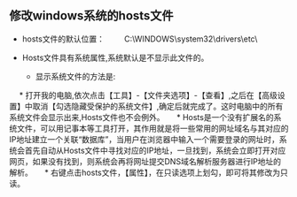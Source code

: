 ## 修改windows系统的hosts文件

* hosts文件的默认位置：
　　
        C:\WINDOWS\system32\drivers\etc\
  
* Hosts文件具有系统属性,系统默认是不显示此文件的。
   * 显示系统文件的方法是:

　      * 打开我的电脑,依次点击【工具】-【文件夹选项】-【查看】,之后在【高级设置】中取消【勾选隐藏受保护的系统文件】,确定后就完成了。这时电脑中的所有系统文件会显示出来,Hosts文件也不会例外。
　      * Hosts是一个没有扩展名的系统文件，可以用记事本等工具打开，其作用就是将一些常用的网址域名与其对应的IP地址建立一个关联“数据库”，当用户在浏览器中输入一个需要登录的网址时，系统会首先自动从Hosts文件中寻找对应的IP地址，一旦找到，系统会立即打开对应网页，如果没有找到，则系统会再将网址提交DNS域名解析服务器进行IP地址的解析。
　      * 右键点击hosts文件，【属性】，在只读选项上划勾，即可将其修改为只读。

